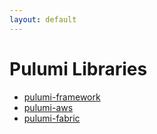 ```yaml
---
layout: default
---
```


# Pulumi Libraries

- [pulumi-framework](/libraries/pulumi-framework)
- [pulumi-aws](/libraries/pulumi-aws)
- [pulumi-fabric](/libraries/pulumi-fabric)
